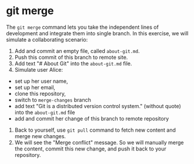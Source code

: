 # git merge

The `git merge` command lets you take the independent lines of development and integrate them into single branch. In this exercise, we will simulate a collaborating scenario:

1. Add and commit an empty file, called `about-git.md`.
1. Push this commit of this branch to remote site.
1. Add text "# About Git" into the `about-git.md` file.
1. Simulate user Alice:

  * set up her user name,
  * set up her email,
  * clone this repository,
  * switch to `merge-changes` branch
  * add text "Git is a distributed version control system." (without quote) into the `about-git.md` file
  * add and commit her change of this branch to remote repository

1. Back to yourself, use `git pull` command to fetch new content and merge new changes.
1. We will see the "Merge conflict" message. So we will manually merge the content, commit this new change, and push it back to your repository.
